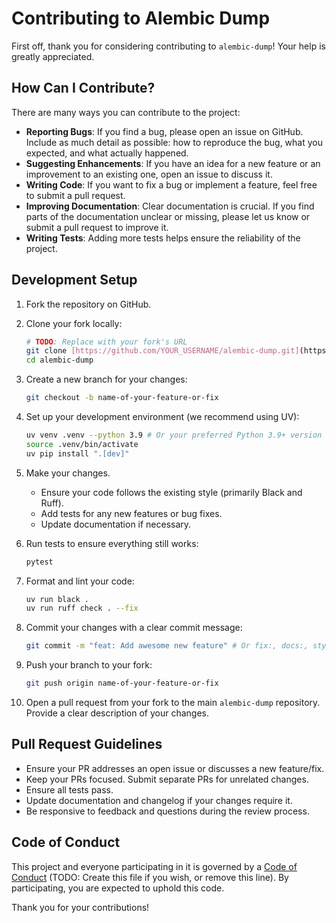 # Contributing to Alembic Dump

First off, thank you for considering contributing to `alembic-dump`! Your help is greatly appreciated.

## How Can I Contribute?

There are many ways you can contribute to the project:

* **Reporting Bugs**: If you find a bug, please open an issue on GitHub. Include as much detail as possible: how to reproduce the bug, what you expected, and what actually happened.
* **Suggesting Enhancements**: If you have an idea for a new feature or an improvement to an existing one, open an issue to discuss it.
* **Writing Code**: If you want to fix a bug or implement a feature, feel free to submit a pull request.
* **Improving Documentation**: Clear documentation is crucial. If you find parts of the documentation unclear or missing, please let us know or submit a pull request to improve it.
* **Writing Tests**: Adding more tests helps ensure the reliability of the project.

## Development Setup

1.  Fork the repository on GitHub.
2.  Clone your fork locally:
    ```bash
    # TODO: Replace with your fork's URL
    git clone [https://github.com/YOUR_USERNAME/alembic-dump.git](https://github.com/YOUR_USERNAME/alembic-dump.git)
    cd alembic-dump
    ```
3.  Create a new branch for your changes:
    ```bash
    git checkout -b name-of-your-feature-or-fix
    ```
4.  Set up your development environment (we recommend using UV):
    ```bash
    uv venv .venv --python 3.9 # Or your preferred Python 3.9+ version
    source .venv/bin/activate
    uv pip install ".[dev]"
    ```
5.  Make your changes.
    * Ensure your code follows the existing style (primarily Black and Ruff).
    * Add tests for any new features or bug fixes.
    * Update documentation if necessary.

6.  Run tests to ensure everything still works:
    ```bash
    pytest
    ```
7.  Format and lint your code:
    ```bash
    uv run black .
    uv run ruff check . --fix
    ```
8.  Commit your changes with a clear commit message:
    ```bash
    git commit -m "feat: Add awesome new feature" # Or fix:, docs:, style:, refactor:, test:, chore:
    ```
9.  Push your branch to your fork:
    ```bash
    git push origin name-of-your-feature-or-fix
    ```
10. Open a pull request from your fork to the main `alembic-dump` repository. Provide a clear description of your changes.

## Pull Request Guidelines

* Ensure your PR addresses an open issue or discusses a new feature/fix.
* Keep your PRs focused. Submit separate PRs for unrelated changes.
* Ensure all tests pass.
* Update documentation and changelog if your changes require it.
* Be responsive to feedback and questions during the review process.

## Code of Conduct

This project and everyone participating in it is governed by a [Code of Conduct](CODE_OF_CONDUCT.md) (TODO: Create this file if you wish, or remove this line). By participating, you are expected to uphold this code.

Thank you for your contributions!